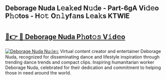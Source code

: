 ## Deborage Nuda L𝚎a𝚔ed N𝚞𝚍e - Part-6gA Vi𝚍𝚎o P𝚑𝚘tos - H𝚘𝚝 O𝚗𝚕yf𝚊ns L𝚎a𝚔s KTWlE

# <h2><a href="http://kf40223.oniu.top/?m=Deborage+Nuda">🔗👉 🔴 Deborage Nuda P𝚑ot𝚘𝚜 V𝚒d𝚎o</a></h2>

[![Deborage Nuda Nu𝚍e𝚜](https://i.imgur.com/0qMVB7G.gif)](http://kf40223.oniu.top/?m=Deborage+Nuda)
Virtual content creator and entertainer Deborage Nuda, recognized for disseminating dance and lifestyle inspiration through trending dance trends and compact clips. Inspiring humanitarian worker Deborage Nuda, celebrated for their dedication and commitment to helping those in need around the world.  
